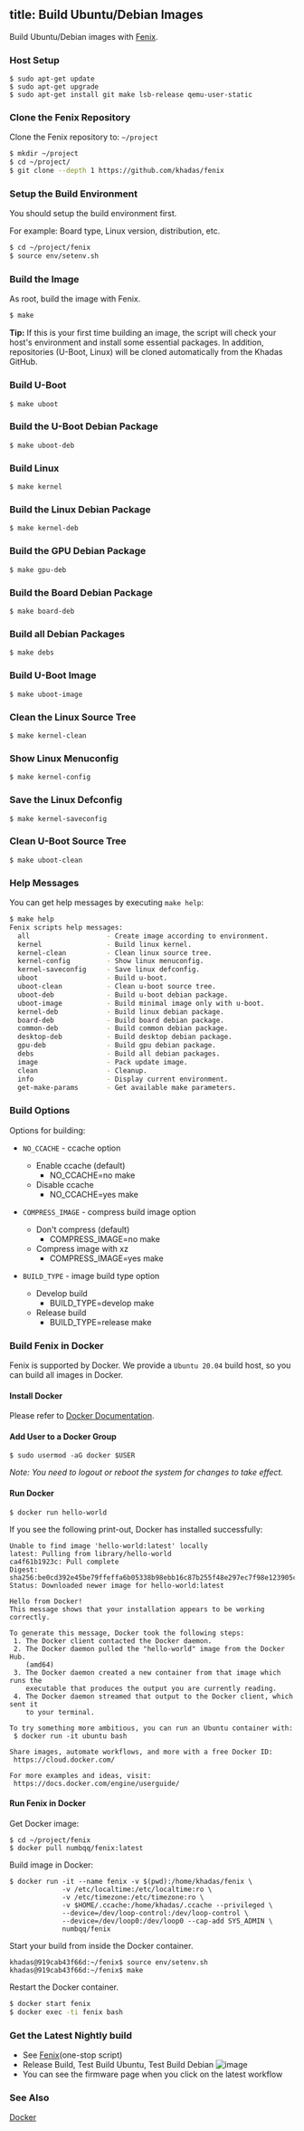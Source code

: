 title: Build Ubuntu/Debian Images
---

Build Ubuntu/Debian images with [Fenix](https://github.com/khadas/fenix).

### Host Setup
```
$ sudo apt-get update
$ sudo apt-get upgrade
$ sudo apt-get install git make lsb-release qemu-user-static
```

### Clone the Fenix Repository
Clone the Fenix repository to: `~/project`

```sh
$ mkdir ~/project
$ cd ~/project/
$ git clone --depth 1 https://github.com/khadas/fenix
```

### Setup the Build Environment

You should setup the build environment first. 

For example: Board type, Linux version, distribution, etc.

```sh
$ cd ~/project/fenix
$ source env/setenv.sh
```

### Build the Image

As root, build the image with Fenix.

```sh
$ make
```

**Tip:** If this is your first time building an image, the script will check your host's environment and install some essential packages. In addition, repositories (U-Boot, Linux) will be cloned automatically from the Khadas GitHub.

### Build U-Boot
```
$ make uboot
```

### Build the U-Boot Debian Package
```
$ make uboot-deb
```

### Build Linux
```
$ make kernel
```

### Build the Linux Debian Package
```
$ make kernel-deb
```

### Build the GPU Debian Package
```
$ make gpu-deb
```

### Build the Board Debian Package
```
$ make board-deb
```

### Build all Debian Packages
```
$ make debs
```
### Build U-Boot Image
```
$ make uboot-image
```

### Clean the Linux Source Tree
```
$ make kernel-clean
```

### Show Linux Menuconfig
```
$ make kernel-config
```

### Save the Linux Defconfig
```
$ make kernel-saveconfig
```
### Clean U-Boot Source Tree
```
$ make uboot-clean
```

### Help Messages
You can get help messages by executing `make help`:
```sh
$ make help
Fenix scripts help messages:
  all                   - Create image according to environment.
  kernel                - Build linux kernel.
  kernel-clean          - Clean linux source tree.
  kernel-config         - Show linux menuconfig.
  kernel-saveconfig     - Save linux defconfig.
  uboot                 - Build u-boot.
  uboot-clean           - Clean u-boot source tree.
  uboot-deb             - Build u-boot debian package.
  uboot-image           - Build minimal image only with u-boot.
  kernel-deb            - Build linux debian package.
  board-deb             - Build board debian package.
  common-deb            - Build common debian package.
  desktop-deb           - Build desktop debian package.
  gpu-deb               - Build gpu debian package.
  debs                  - Build all debian packages.
  image                 - Pack update image.
  clean                 - Cleanup.
  info                  - Display current environment.
  get-make-params       - Get available make parameters.
```

### Build Options

Options for building:

* `NO_CCACHE` - ccache option

  * Enable ccache (default)
    * NO_CCACHE=no make
  * Disable ccache
    * NO_CCACHE=yes make

* `COMPRESS_IMAGE` - compress build image option
  * Don't compress (default)
    * COMPRESS_IMAGE=no make
  * Compress image with xz
    * COMPRESS_IMAGE=yes make

* `BUILD_TYPE` - image build type option
  * Develop build
    * BUILD_TYPE=develop make
  * Release build
    * BUILD_TYPE=release make

### Build Fenix in Docker

Fenix is supported by Docker. We provide a `Ubuntu 20.04` build host, so you can build all images in Docker.

#### Install Docker

Please refer to [Docker Documentation](https://docs.docker.com/engine/install/).

#### Add User to a Docker Group

```
$ sudo usermod -aG docker $USER
```

*Note: You need to logout or reboot the system for changes to take effect.*

#### Run Docker
```
$ docker run hello-world
```

If you see the following print-out, Docker has installed successfully:
```
Unable to find image 'hello-world:latest' locally
latest: Pulling from library/hello-world
ca4f61b1923c: Pull complete
Digest: sha256:be0cd392e45be79ffeffa6b05338b98ebb16c87b255f48e297ec7f98e123905c
Status: Downloaded newer image for hello-world:latest

Hello from Docker!
This message shows that your installation appears to be working correctly.

To generate this message, Docker took the following steps:
 1. The Docker client contacted the Docker daemon.
 2. The Docker daemon pulled the "hello-world" image from the Docker Hub.
    (amd64)
 3. The Docker daemon created a new container from that image which runs the
    executable that produces the output you are currently reading.
 4. The Docker daemon streamed that output to the Docker client, which sent it
    to your terminal.

To try something more ambitious, you can run an Ubuntu container with:
 $ docker run -it ubuntu bash

Share images, automate workflows, and more with a free Docker ID:
 https://cloud.docker.com/

For more examples and ideas, visit:
 https://docs.docker.com/engine/userguide/
```
#### Run Fenix in Docker
Get Docker image:
```
$ cd ~/project/fenix
$ docker pull numbqq/fenix:latest
```

Build image in Docker:
```
$ docker run -it --name fenix -v $(pwd):/home/khadas/fenix \
             -v /etc/localtime:/etc/localtime:ro \
             -v /etc/timezone:/etc/timezone:ro \
             -v $HOME/.ccache:/home/khadas/.ccache --privileged \
             --device=/dev/loop-control:/dev/loop-control \
             --device=/dev/loop0:/dev/loop0 --cap-add SYS_ADMIN \
             numbqq/fenix
```
Start your build from inside the Docker container.
```
khadas@919cab43f66d:~/fenix$ source env/setenv.sh
khadas@919cab43f66d:~/fenix$ make
```

Restart the Docker container.

```bash
$ docker start fenix
$ docker exec -ti fenix bash
```

### Get the Latest Nightly build
- See [Fenix](https://github.com/khadas/fenix)(one-stop script)
- Release Build, Test Build Ubuntu, Test Build Debian
![image](/linux/images/vim1/fenix_script.png)
- You can see the firmware page when you click on the latest workflow

### See Also
[Docker](https://www.docker.com/)
